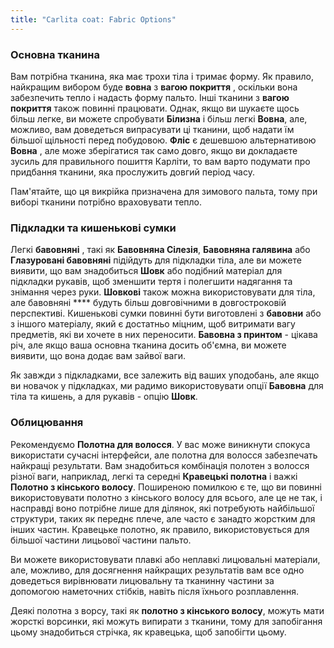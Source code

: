 ```yaml
---
title: "Carlita coat: Fabric Options"
---
```


### Основна тканина

Вам потрібна тканина, яка має трохи тіла і тримає форму. Як правило, найкращим вибором буде **вовна** з **вагою покриття** , оскільки вона забезпечить тепло і надасть форму пальто. Інші тканини з **вагою покриття** також повинні працювати. Однак, якщо ви шукаєте щось більш легке, ви можете спробувати **Білизна** і більш легкі **Вовна**, але, можливо, вам доведеться випрасувати ці тканини, щоб надати їм більшої щільності перед побудовою. **Фліс** є дешевшою альтернативою **Вовна** , але може зберігатися так само довго, якщо ви докладаєте зусиль для правильного пошиття Карліти, то вам варто подумати про придбання тканини, яка прослужить довгий період часу.

<Note>

Пам'ятайте, що ця викрійка призначена для зимового пальта, тому при виборі тканини потрібно враховувати тепло.

</Note>

### Підкладки та кишенькові сумки

Легкі **бавовняні** , такі як **Бавовняна Сілезія**, **Бавовняна галявина** або **Глазуровані бавовняні** підійдуть для підкладки тіла, але ви можете виявити, що вам знадобиться **Шовк** або подібний матеріал для підкладки рукавів, щоб зменшити тертя і полегшити надягання та знімання через руки. **Шовкові** також можна використовувати для тіла, але бавовняні **** будуть більш довговічними в довгостроковій перспективі. Кишенькові сумки повинні бути виготовлені з **бавовни** або з іншого матеріалу, який є достатньо міцним, щоб витримати вагу предметів, які ви хочете в них переносити. **Бавовна з принтом** - цікава річ, але якщо ваша основна тканина досить об'ємна, ви можете виявити, що вона додає вам зайвої ваги.

<Tip>

Як завжди з підкладками, все залежить від ваших уподобань, але якщо ви новачок у підкладках, ми радимо використовувати опції **Бавовна** для тіла та кишень, а для рукавів - опцію **Шовк**.

</Tip>

### Облицювання

Рекомендуємо **Полотна для волосся**. У вас може виникнути спокуса використати сучасні інтерфейси, але полотна для волосся забезпечать найкращі результати. Вам знадобиться комбінація полотен з волосся різної ваги, наприклад, легкі та середні **Кравецькі полотна** і важкі **Полотно з кінського волосу**. Поширеною помилкою є те, що ви повинні використовувати полотно з кінського волосу для всього, але це не так, і насправді воно потрібне лише для ділянок, які потребують найбільшої структури, таких як переднє плече, але часто є занадто жорстким для інших частин. Кравецьке полотно, як правило, використовується для більшої частини лицьової частини пальто.

<Tip>

Ви можете використовувати плавкі або неплавкі лицювальні матеріали, але, можливо, для досягнення найкращих результатів вам все одно доведеться вирівнювати лицювальну та тканинну частини за допомогою наметочних стібків, навіть після їхнього розплавлення.

</Tip>

<Note>

Деякі полотна з ворсу, такі як **полотно з кінського волосу**, можуть мати жорсткі ворсинки, які можуть випирати з тканини, тому для запобігання цьому знадобиться стрічка, як кравецька, щоб запобігти цьому.

</Note>
